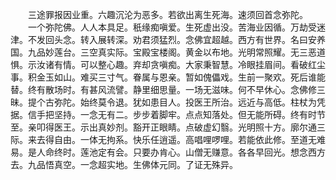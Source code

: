 <!-- { "loadSidebar": true } -->
　　三途罪报因业重。六趣沉沦为恶多。若欲出离生死海。速须回首念弥陀。
　　一个弥陀佛。人人本具足。秖缘痴嗔爱。生死虚出没。苦海业因循。万劫受迷津。不发回头念。转入展转深。劝君须猛烈。念佛宜超越。西方有世界。名曰安养国。九品妙莲台。三空真实际。宝殿宝楼阁。黄金以布地。光明常照耀。无三恶道惧。示汝诸有情。可以整心趣。弃却贪嗔痴。大家秉智慧。冷眼挂眉间。看破红尘事。积金玉如山。难买三寸气。眷属与恩亲。暂如傀儡戏。生前一聚欢。死后谁能替。终有散场时。有甚风流譬。静里细思量。一场无滋味。何不早休心。念佛修三昧。提个古弥陀。始终莫令退。犹如患目人。投医王所治。远近与高低。柱杖为凭据。信手把坚持。一念无有二。步步着脚牢。点点知落处。但无能所碍。终有时节至。亲叩得医王。示出真妙剂。豁开正眼睛。点破虚幻翳。光明照十方。廓尔通三际。来去得自由。一体无拘系。快乐任逍遥。高唱哩啰哩。若能依此修。至道无难易。是人命终时。莲池定有会。只要办肯心。山僧无赚意。各各早回光。想念西方去。九品悟真空。一念超实地。生佛体元同。了证无殊异。
